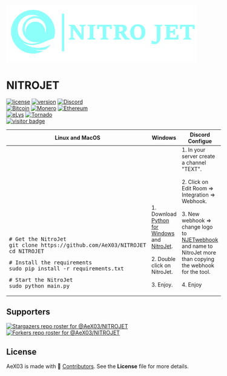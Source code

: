 ![Banner](https://github.com/AeX03/NITROJET/blob/main/assets/images/nitrojet.png)
# NITROJET
[![license](https://img.shields.io/badge/license-MIT-brightgreen.svg)](https://github.com/AeX03/NITROJET)
[![version](https://img.shields.io/badge/version-2.0-blue.svg)](https://github.com/AeX03/NITROJET)
[![Discord](https://img.shields.io/discord/979349329909264414?label=Discord&logo=Discord)](http://discord.gg/xpaxKBEx9t)
<br>
[![Bitcoin](https://img.shields.io/badge/Bitcoin-accepted%20payment-red)](https://img.shields.io/badge/-bc1qsa9hpku5un9uksf8eg6u6qrukyyvddu07e8kmj-lightgrey)
[![Monero](https://img.shields.io/badge/Monero-accepted%20payment-orange)](https://img.shields.io/badge/-8Bo121p2BE8YLN6RoXfggi5Vtjqn5TCvgChopRRRczKtgXLbbWyz6mfMXhteKa7MpJRuxiUtxTmZFZiD8upBL4PsLSf9BPQ-lightgrey)
[![Ethereum](https://img.shields.io/badge/Ethereum-accepted%20payment-blue)](https://img.shields.io/badge/-0x9E85b764DEb1988b9F722Bb292Bf88f2D090026D-lightgrey)
<br>
[![eLys](https://img.shields.io/badge/Site-eLys-pink.svg)](https://eLysiane.eu/)
[![Tornado](https://img.shields.io/badge/NOVA-Tornado%20Cash-brightgreen.svg)](https://img.shields.io/badge/-available%20/09/2022-lightgrey)
<br>
[![visitor badge](https://visitor-badge.laobi.icu/badge?page_id=AeX03.NITROJET&left_color=gray&right_color=purple&left_text=New%20Visitors%20Today)](https://github.com/AeX03)

<table width="100%" style="width:100%; display:table;">
 <thead>
  <tr>
   <th width="30%" style="width:30%;">Linux and MacOS</th>
   <th width="30%" style="width:30%;">Windows</th>
   <th width="30%" style="width:30%;">Discord Configue</th>
  </tr>
 </thead>
 <tbody style="vertical-align: bottom;">
  <tr>
   <td>
<div class="highlight highlight-source-shell"><pre># Get the NitroJet
git clone https://github.com/AeX03/NITROJET
cd NITROJET</pre></div>
<div class="highlight highlight-source-shell"><pre># Install the requirements
sudo pip install -r requirements.txt</pre></div>
<div class="highlight highlight-source-shell"><pre># Start the NitroJet
sudo python main.py</pre></div>
   </td>
   <td>
    1. Download <a href="https://www.python.org/ftp/python/3.10.7/python-3.10.7-amd64.exe">Python for Windows</a> and <a href="https://github.com/AeX03/NITROJET/releases">NitroJet</a>.<br/><br/>
     2. Double click on NitroJet.<br/><br/>
      3. Enjoy.<br/><br/>
   </td>
   <td>
    1. In your server create a channel "TEXT".<br/><br/>
     2. Click on Edit Room => Integration => Webhook.<br/><br/>
      3. New webhook => change logo to <a href="https://github.com/AeX03/NITROJET/blob/main/assets/images/NJETwebhook.png">NJETwebhook</a> and name to NitroJet more than copying the webhook for the tool.<br/><br/>
       4. Enjoy<br/><br/>
   </td>
  </tr>
 </tbody>
</table>


## Supporters
[![Stargazers repo roster for @AeX03/NITROJET](https://reporoster.com/stars/dark/AeX03/NITROJETNITROJET)](https://github.com/AeX03/NITROJET/stargazers)
[![Forkers repo roster for @AeX03/NITROJET](https://reporoster.com/forks/dark/AeX03/NITROJET)](https://github.com/AeX03/NITROJET/network/members)

## License
AeX03 is made with 🖤 [Contributors](https://github.com/AeX03/NITROJET/graphs/contributors). See the **License** file for more details.
